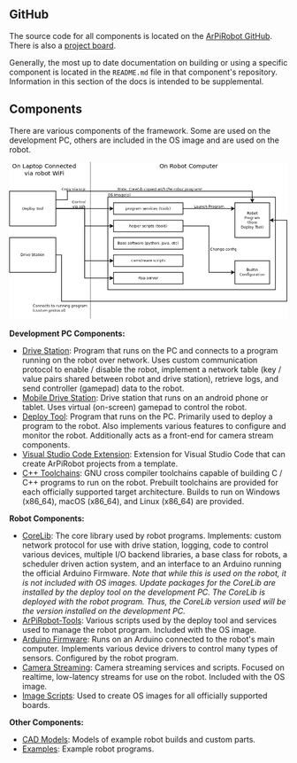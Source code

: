 
## GitHub

The source code for all components is located on the [ArPiRobot GitHub](https://github.com/orgs/ArPiRobot/repositories). There is also a [project board](https://github.com/orgs/ArPiRobot/projects/2).

Generally, the most up to date documentation on building or using a specific component is located in the `README.md` file in that component's repository. Information in this section of the docs is intended to be supplemental.

## Components

There are various components of the framework. Some are used on the development PC, others are included in the OS image and are used on the robot.

![](./components.png)


**Development PC Components:**

- [Drive Station](https://github.com/ArPiRobot/ArPiRobot-DriveStation): Program that runs on the PC and connects to a program running on the robot over network. Uses custom communication protocol to enable / disable the robot, implement a network table (key / value pairs shared between robot and drive station), retrieve logs, and send controller (gamepad) data to the robot.  
- [Mobile Drive Station](https://github.com/orgs/ArPiRobot/repositories): Drive station that runs on an android phone or tablet. Uses virtual (on-screen) gamepad to control the robot.  
- [Deploy Tool](https://github.com/ArPiRobot/ArPiRobot-DeployTool): Program that runs on the PC. Primarily used to deploy a program to the robot. Also implements various features to configure and monitor the robot. Additionally acts as a front-end for camera stream components.  
- [Visual Studio Code Extension](https://github.com/ArPiRobot/ArPiRobot-VSCodeExtension): Extension for Visual Studio Code that can create ArPiRobot projects from a template.  
- [C++ Toolchains](https://github.com/ArPiRobot/ArPiRobot-Toolchain): GNU cross compiler toolchains capable of building C / C++ programs to run on the robot. Prebuilt toolchains are provided for each officially supported target architecture. Builds to run on Windows (x86_64), macOS (x86_64), and Linux (x86_64) are provided.  


**Robot Components:**

- [CoreLib](https://github.com/ArPiRobot/ArPiRobot-CoreLib): The core library used by robot programs. Implements: custom network protocol for use with drive station, logging, code to control various devices, multiple I/O backend libraries, a base class for robots, a scheduler driven action system, and an interface to an Arduino running the official Arduino Firmware. *Note that while this is used on the robot, it is not included with OS images. Update packages for the CoreLib are installed by the deploy tool on the development PC. The CoreLib is deployed with the robot program. Thus, the CoreLib version used will be the version installed on the development PC.*
- [ArPiRobot-Tools](https://github.com/ArPiRobot/ArPiRobot-Tools): Various scripts used by the deploy tool and services used to manage the robot program. Included with the OS image.  
- [Arduino Firmware](https://github.com/ArPiRobot/ArPiRobot-ArduinoFirmware): Runs on an Arduino connected to the robot's main computer. Implements various device drivers to control many types of sensors. Configured by the robot program.  
- [Camera Streaming](https://github.com/ArPiRobot/ArPiRobot-CameraStreaming): Camera streaming services and scripts. Focused on realtime, low-latency streams for use on the robot. Included with the OS image.  
- [Image Scripts](https://github.com/ArPiRobot/ArPiRobot-ImageScripts): Used to create OS images for all officially supported boards.  


**Other Components:**

- [CAD Models](https://github.com/ArPiRobot/ArPiRobot-CADModels): Models of example robot builds and custom parts.  
- [Examples](https://github.com/ArPiRobot/ArPiRobot-Examples): Example robot programs.  
